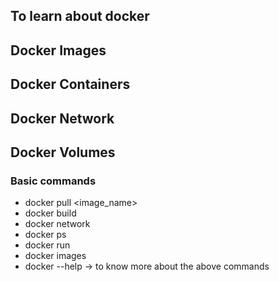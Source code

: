 ## To learn about docker 

## Docker Images

## Docker Containers

## Docker Network

## Docker Volumes

### Basic commands
- docker pull <image_name> 
- docker build
- docker network
- docker ps
- docker run
- docker images
- docker --help -> to know more about the above commands
